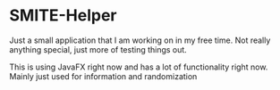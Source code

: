 # SMITE-Helper

Just a small application that I am working on in my free time.
Not really anything special, just more of testing things out.

This is using JavaFX right now and has a lot of functionality right now.
Mainly just used for information and randomization
